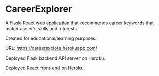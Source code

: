 # CareerExplorer

A Flask-React web application that recommends career keywords that match a user's skills and interests.

Created for educational/learning purposes.

URL: https://careerexplore.herokuapp.com/

Deployed Flask backend API server on Heroku.

Deployed React front-end on Heroku.
